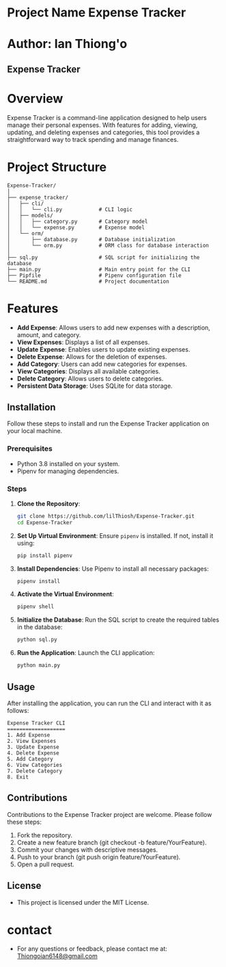 # Project Name Expense Tracker
# Author: Ian Thiong'o

## Expense Tracker
  # Overview
  Expense Tracker is a command-line application designed to help users manage their personal expenses. With features for adding, viewing, updating, and deleting expenses and categories, this tool provides a straightforward way to track spending and manage finances.


# Project Structure
  ```plaintext
  Expense-Tracker/
│
├── expense_tracker/
│   ├── cli/
│   │   └── cli.py            # CLI logic
│   ├── models/
│   │   ├── category.py       # Category model
│   │   └── expense.py        # Expense model
│   └── orm/
│       ├── database.py       # Database initialization
│       └── orm.py            # ORM class for database interaction
│
├── sql.py                    # SQL script for initializing the database
├── main.py                   # Main entry point for the CLI
├── Pipfile                   # Pipenv configuration file
└── README.md                 # Project documentation
```

# Features
- **Add Expense**: Allows users to add new expenses with a description, amount, and category.
- **View Expenses**: Displays a list of all expenses.
- **Update Expense**: Enables users to update existing expenses.
- **Delete Expense**: Allows for the deletion of expenses.
- **Add Category**: Users can add new categories for expenses.
- **View Categories**: Displays all available categories.
- **Delete Category**: Allows users to delete categories.
- **Persistent Data Storage**: Uses SQLite for data storage.

## Installation
Follow these steps to install and run the Expense Tracker application on your local machine.

### Prerequisites
- Python 3.8 installed on your system.
- Pipenv for managing dependencies.

### Steps
1. **Clone the Repository**:
    ```bash
    git clone https://github.com/lilThiosh/Expense-Tracker.git
    cd Expense-Tracker
    ```

2. **Set Up Virtual Environment**:
    Ensure `pipenv` is installed. If not, install it using:
    ```bash
    pip install pipenv
    ```

3. **Install Dependencies**:
    Use Pipenv to install all necessary packages:
    ```bash
    pipenv install
    ```

4. **Activate the Virtual Environment**:
    ```bash
    pipenv shell
    ```

5. **Initialize the Database**:
    Run the SQL script to create the required tables in the database:
    ```bash
    python sql.py
    ```

6. **Run the Application**:
    Launch the CLI application:
    ```bash
    python main.py
    ```

## Usage
After installing the application, you can run the CLI and interact with it as follows:

```plaintext
Expense Tracker CLI
===================
1. Add Expense
2. View Expenses
3. Update Expense
4. Delete Expense
5. Add Category
6. View Categories
7. Delete Category
8. Exit
```

## Contributions
Contributions to the Expense Tracker project are welcome. Please follow these steps:

1. Fork the repository.
2. Create a new feature branch (git checkout -b    feature/YourFeature).
4. Commit your changes with descriptive messages.
5. Push to your branch (git push origin feature/YourFeature).
6. Open a pull request.

## License
- This project is licensed under the MIT License.
 
 # contact
- For any questions or feedback, please contact me at: Thiongoian6148@gmail.com
